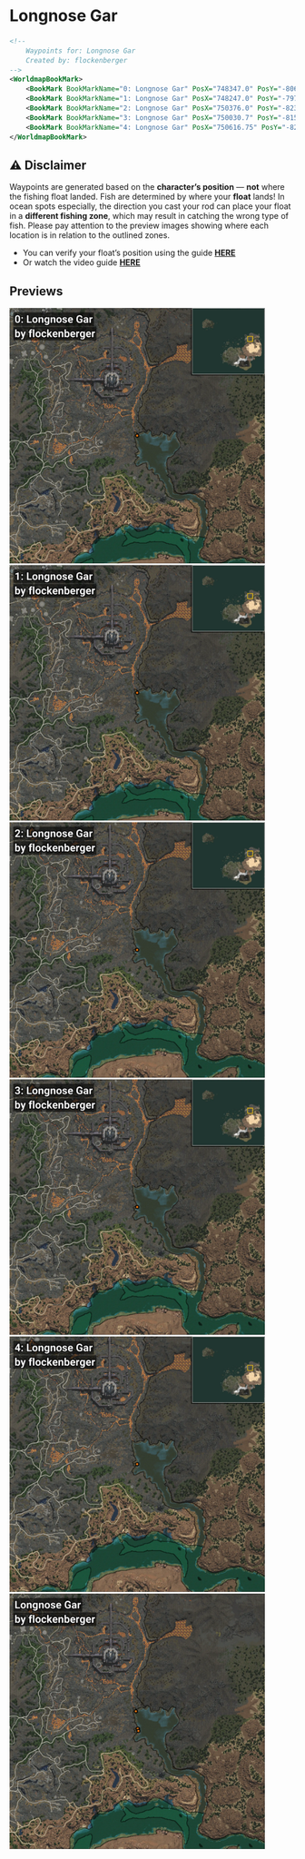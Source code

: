 # Longnose Gar
```xml
<!--
    Waypoints for: Longnose Gar
    Created by: flockenberger
-->
<WorldmapBookMark>
    <BookMark BookMarkName="0: Longnose Gar" PosX="748347.0" PosY="-8069.0" PosZ="564671.0" />
    <BookMark BookMarkName="1: Longnose Gar" PosX="748247.0" PosY="-7973.7524" PosZ="564630.0" />
    <BookMark BookMarkName="2: Longnose Gar" PosX="750376.0" PosY="-8235.0" PosZ="547758.0" />
    <BookMark BookMarkName="3: Longnose Gar" PosX="750030.7" PosY="-8156.5107" PosZ="547642.7" />
    <BookMark BookMarkName="4: Longnose Gar" PosX="750616.75" PosY="-8244.023" PosZ="545524.44" />
</WorldmapBookMark>
```

## ⚠️ Disclaimer
Waypoints are generated based on the __**character’s position**__ — __not__ where the fishing float landed.
Fish are determined by where your **float** lands!
In ocean spots especially, the direction you cast your rod can place your float in a **different fishing zone**, which may result in catching the wrong type of fish.
Please pay attention to the preview images showing where each location is in relation to the outlined zones.

- You can verify your float’s position using the guide [**HERE**](https://flockenberger.github.io/bdo-fish-position/)
- Or watch the video guide [**HERE**](https://youtu.be/t-VXcRoNojk)

## Previews
<img src="./Longnose Gar_0_Preview.webp" width="450"/> <img src="./Longnose Gar_1_Preview.webp" width="450"/> <img src="./Longnose Gar_2_Preview.webp" width="450"/> <img src="./Longnose Gar_3_Preview.webp" width="450"/> <img src="./Longnose Gar_4_Preview.webp" width="450"/> <img src="./Longnose Gar_Preview.webp" width="450"/> 